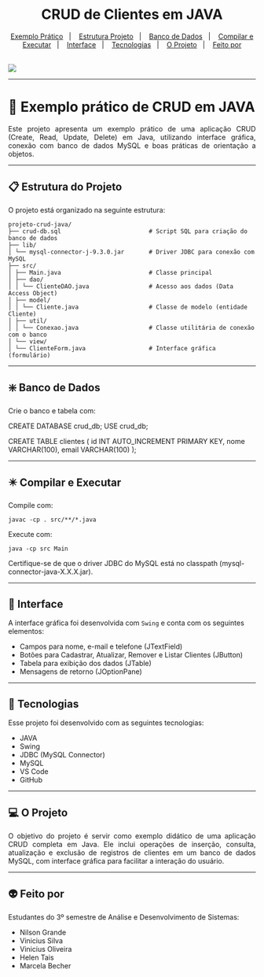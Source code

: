 <h1 align="center"> CRUD de Clientes em JAVA </h1>

<p align="center">
  <a href="#exemplo-prático-de-crud-em-java">Exemplo Prático</a>&nbsp;&nbsp;&nbsp;|&nbsp;&nbsp;&nbsp;
  <a href="#estrutura-do-projeto">Estrutura Projeto</a>&nbsp;&nbsp;&nbsp;|&nbsp;&nbsp;&nbsp;
  <a href="#banco-de-dados">Banco de Dados</a>&nbsp;&nbsp;&nbsp;|&nbsp;&nbsp;&nbsp;
  <a href="#compilar-e-executar">Compilar e Executar</a>&nbsp;&nbsp;&nbsp;|&nbsp;&nbsp;&nbsp;
  <a href="#interface">Interface</a>&nbsp;&nbsp;&nbsp;|&nbsp;&nbsp;&nbsp;
  <a href="#-tecnologias">Tecnologias</a>&nbsp;&nbsp;&nbsp;|&nbsp;&nbsp;&nbsp;
  <a href="#-o-projeto">O Projeto</a>&nbsp;&nbsp;&nbsp;|&nbsp;&nbsp;&nbsp;
  <a href="#-feito-por">Feito por</a>
</p>
<br>

<a href="https://github.com/Ncgrande">
  <img align="center" src="https://img.shields.io/static/v1?label=github&message=NilsonGrande&color=7159c1&style=for-the-badge&logo=ghost"/>
</a>

---

# 🍵 Exemplo prático de CRUD em JAVA

<p align="justify">Este projeto apresenta um exemplo prático de uma aplicação CRUD (Create, Read, Update, Delete) em Java, utilizando interface gráfica, conexão com banco de dados MySQL e boas práticas de orientação a objetos.</p>

---

## 📋 Estrutura do Projeto

O projeto está organizado na seguinte estrutura:
```
projeto-crud-java/
├── crud-db.sql                         # Script SQL para criação do banco de dados
├── lib/
│ └── mysql-connector-j-9.3.0.jar       # Driver JDBC para conexão com MySQL
├── src/
│ ├── Main.java                         # Classe principal
│ ├── dao/
│ │ └── ClienteDAO.java                 # Acesso aos dados (Data Access Object)
│ ├── model/
│ │ └── Cliente.java                    # Classe de modelo (entidade Cliente)
│ ├── util/
│ │ └── Conexao.java                    # Classe utilitária de conexão com o banco
│ └── view/
│ └── ClienteForm.java                  # Interface gráfica (formulário)
```

---


## ❇️ Banco de Dados

Crie o banco e tabela com:

CREATE DATABASE crud_db;
USE crud_db;

CREATE TABLE clientes (
    id INT AUTO_INCREMENT PRIMARY KEY,
    nome VARCHAR(100),
    email VARCHAR(100)
);

---


## ✴️ Compilar e Executar

Compile com:

    javac -cp . src/**/*.java

Execute com:

    java -cp src Main

Certifique-se de que o driver JDBC do MySQL está no classpath (mysql-connector-java-X.X.X.jar).

---


## 📌 Interface

A interface gráfica foi desenvolvida com `Swing` e conta com os seguintes elementos:

- Campos para nome, e-mail e telefone (JTextField)
- Botões para Cadastrar, Atualizar, Remover e Listar Clientes (JButton)
- Tabela para exibição dos dados (JTable)
- Mensagens de retorno (JOptionPane)

---


## 🚀 Tecnologias

Esse projeto foi desenvolvido com as seguintes tecnologias:

- JAVA 
- Swing
- JDBC (MySQL Connector)
- MySQL
- VS Code
- GitHub

---


## 💻 O Projeto

<p align="justify">O objetivo do projeto é servir como exemplo didático de uma aplicação CRUD completa em Java. Ele inclui operações de inserção, consulta, atualização e exclusão de registros de clientes em um banco de dados MySQL, com interface gráfica para facilitar a interação do usuário.</p>

---


## 👽 Feito por

Estudantes do 3º semestre de Análise e Desenvolvimento de Sistemas:

- Nilson Grande
- Vinicius Silva
- Vinicius Oliveira
- Helen Tais
- Marcela Becher



